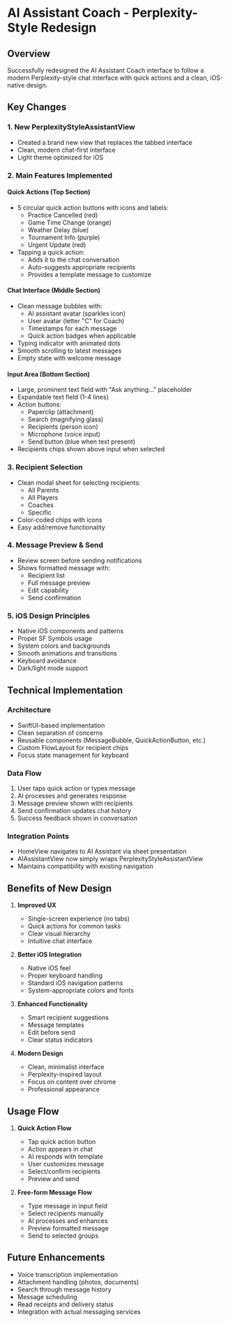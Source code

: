 # AI Assistant Coach - Perplexity-Style Redesign

## Overview
Successfully redesigned the AI Assistant Coach interface to follow a modern Perplexity-style chat interface with quick actions and a clean, iOS-native design.

## Key Changes

### 1. New PerplexityStyleAssistantView
- Created a brand new view that replaces the tabbed interface
- Clean, modern chat-first interface
- Light theme optimized for iOS

### 2. Main Features Implemented

#### Quick Actions (Top Section)
- 5 circular quick action buttons with icons and labels:
  - Practice Cancelled (red)
  - Game Time Change (orange)
  - Weather Delay (blue)
  - Tournament Info (purple)
  - Urgent Update (red)
- Tapping a quick action:
  - Adds it to the chat conversation
  - Auto-suggests appropriate recipients
  - Provides a template message to customize

#### Chat Interface (Middle Section)
- Clean message bubbles with:
  - AI assistant avatar (sparkles icon)
  - User avatar (letter "C" for Coach)
  - Timestamps for each message
  - Quick action badges when applicable
- Typing indicator with animated dots
- Smooth scrolling to latest messages
- Empty state with welcome message

#### Input Area (Bottom Section)
- Large, prominent text field with "Ask anything..." placeholder
- Expandable text field (1-4 lines)
- Action buttons:
  - Paperclip (attachment)
  - Search (magnifying glass)
  - Recipients (person icon)
  - Microphone (voice input)
  - Send button (blue when text present)
- Recipients chips shown above input when selected

### 3. Recipient Selection
- Clean modal sheet for selecting recipients:
  - All Parents
  - All Players
  - Coaches
  - Specific
- Color-coded chips with icons
- Easy add/remove functionality

### 4. Message Preview & Send
- Review screen before sending notifications
- Shows formatted message with:
  - Recipient list
  - Full message preview
  - Edit capability
  - Send confirmation

### 5. iOS Design Principles
- Native iOS components and patterns
- Proper SF Symbols usage
- System colors and backgrounds
- Smooth animations and transitions
- Keyboard avoidance
- Dark/light mode support

## Technical Implementation

### Architecture
- SwiftUI-based implementation
- Clean separation of concerns
- Reusable components (MessageBubble, QuickActionButton, etc.)
- Custom FlowLayout for recipient chips
- Focus state management for keyboard

### Data Flow
1. User taps quick action or types message
2. AI processes and generates response
3. Message preview shown with recipients
4. Send confirmation updates chat history
5. Success feedback shown in conversation

### Integration Points
- HomeView navigates to AI Assistant via sheet presentation
- AIAssistantView now simply wraps PerplexityStyleAssistantView
- Maintains compatibility with existing navigation

## Benefits of New Design

1. **Improved UX**
   - Single-screen experience (no tabs)
   - Quick actions for common tasks
   - Clear visual hierarchy
   - Intuitive chat interface

2. **Better iOS Integration**
   - Native iOS feel
   - Proper keyboard handling
   - Standard iOS navigation patterns
   - System-appropriate colors and fonts

3. **Enhanced Functionality**
   - Smart recipient suggestions
   - Message templates
   - Edit before send
   - Clear status indicators

4. **Modern Design**
   - Clean, minimalist interface
   - Perplexity-inspired layout
   - Focus on content over chrome
   - Professional appearance

## Usage Flow

1. **Quick Action Flow**
   - Tap quick action button
   - Action appears in chat
   - AI responds with template
   - User customizes message
   - Select/confirm recipients
   - Preview and send

2. **Free-form Message Flow**
   - Type message in input field
   - Select recipients manually
   - AI processes and enhances
   - Preview formatted message
   - Send to selected groups

## Future Enhancements

- Voice transcription implementation
- Attachment handling (photos, documents)
- Search through message history
- Message scheduling
- Read receipts and delivery status
- Integration with actual messaging services
